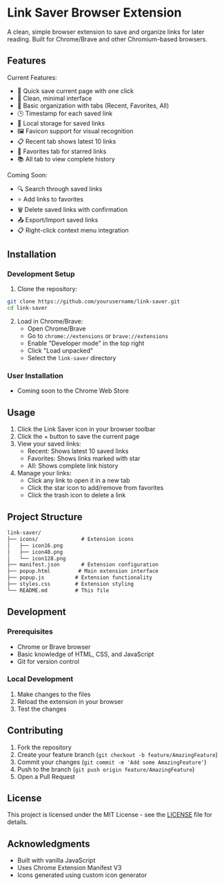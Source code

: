 # Link Saver Browser Extension

A clean, simple browser extension to save and organize links for later reading. Built for Chrome/Brave and other Chromium-based browsers.

## Features

Current Features:
- 🔗 Quick save current page with one click
- 📱 Clean, minimal interface
- 📂 Basic organization with tabs (Recent, Favorites, All)
- 🕒 Timestamp for each saved link
- 💾 Local storage for saved links
- 🖼️ Favicon support for visual recognition
- 📋 Recent tab shows latest 10 links
- 🔄 Favorites tab for starred links
- 📚 All tab to view complete history

Coming Soon:
- 🔍 Search through saved links
- ⭐ Add links to favorites
- 🗑️ Delete saved links with confirmation
- 📤 Export/Import saved links
- 📋 Right-click context menu integration

## Installation

### Development Setup

1. Clone the repository:

```bash
git clone https://github.com/yourusername/link-saver.git
cd link-saver
```

2. Load in Chrome/Brave:
   - Open Chrome/Brave
   - Go to `chrome://extensions` or `brave://extensions`
   - Enable "Developer mode" in the top right
   - Click "Load unpacked"
   - Select the `link-saver` directory

### User Installation
- Coming soon to the Chrome Web Store

## Usage

1. Click the Link Saver icon in your browser toolbar
2. Click the + button to save the current page
3. View your saved links:
   - Recent: Shows latest 10 saved links
   - Favorites: Shows links marked with star
   - All: Shows complete link history
4. Manage your links:
   - Click any link to open it in a new tab
   - Click the star icon to add/remove from favorites
   - Click the trash icon to delete a link

## Project Structure

```link-saver/README.md
link-saver/
├── icons/              # Extension icons
│   ├── icon16.png
│   ├── icon48.png
│   └── icon128.png
├── manifest.json       # Extension configuration
├── popup.html         # Main extension interface
├── popup.js          # Extension functionality
├── styles.css        # Extension styling
└── README.md         # This file
```

## Development

### Prerequisites
- Chrome or Brave browser
- Basic knowledge of HTML, CSS, and JavaScript
- Git for version control

### Local Development
1. Make changes to the files
2. Reload the extension in your browser
3. Test the changes

## Contributing

1. Fork the repository
2. Create your feature branch (`git checkout -b feature/AmazingFeature`)
3. Commit your changes (`git commit -m 'Add some AmazingFeature'`)
4. Push to the branch (`git push origin feature/AmazingFeature`)
5. Open a Pull Request

## License

This project is licensed under the MIT License - see the [LICENSE](LICENSE) file for details.

## Acknowledgments

- Built with vanilla JavaScript
- Uses Chrome Extension Manifest V3
- Icons generated using custom icon generator
```


